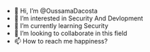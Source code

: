 - 👋 Hi, I’m @OussamaDacosta
- 👀 I’m interested in Security And Devlopment
- 🌱 I’m currently learning Security
- 💞️ I’m looking to collaborate in this field
- 📫 How to reach me happiness?

<!---
OussamaDacosta/OussamaDacosta is a ✨ special ✨ repository because its `README.md` (this file) appears on your GitHub profile.
You can click the Preview link to take a look at your changes.
--->

